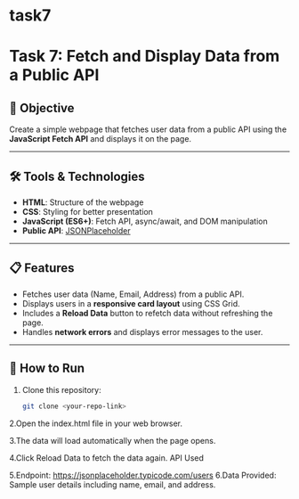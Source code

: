 # task7
# Task 7: Fetch and Display Data from a Public API

## 📌 Objective
Create a simple webpage that fetches user data from a public API using the **JavaScript Fetch API** and displays it on the page.

---

## 🛠 Tools & Technologies
- **HTML**: Structure of the webpage  
- **CSS**: Styling for better presentation  
- **JavaScript (ES6+)**: Fetch API, async/await, and DOM manipulation  
- **Public API**: [JSONPlaceholder](https://jsonplaceholder.typicode.com/users)  

---

## 📋 Features
- Fetches user data (Name, Email, Address) from a public API.  
- Displays users in a **responsive card layout** using CSS Grid.  
- Includes a **Reload Data** button to refetch data without refreshing the page.  
- Handles **network errors** and displays error messages to the user.  

---

## 🚀 How to Run
1. Clone this repository:
   ```bash
   git clone <your-repo-link>
2.Open the index.html file in your web browser.

3.The data will load automatically when the page opens.

4.Click Reload Data to fetch the data again.
API Used

5.Endpoint: https://jsonplaceholder.typicode.com/users
6.Data Provided: Sample user details including name, email, and address.
